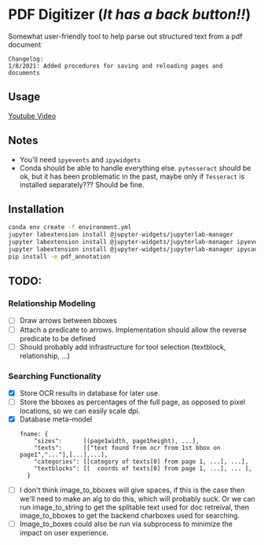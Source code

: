 # PDF Digitizer (_It has a back button!!_)
Somewhat user-friendly tool to help parse out structured text from a pdf document

```
Changelog:
1/8/2021: Added procedures for saving and reloading pages and documents
```
## Usage
[Youtube Video](https://www.youtube.com/watch?v=_My2JVHbknM&ab_channel=JoelS "Video Title")

## Notes
* You'll need `ipyevents` and `ipywidgets`
* Conda should be able to handle everything else. `pytesseract` should be ok, but it has been problematic in the past, maybe only if `Tesseract` is installed separately??? Should be fine.

## Installation
```bash
conda env create -f environment.yml
jupyter labextension install @jupyter-widgets/jupyterlab-manager
jupyter labextension install @jupyter-widgets/jupyterlab-manager ipyevents
jupyter labextension install @jupyter-widgets/jupyterlab-manager ipycanvas
pip install -e pdf_annotation
```


## TODO:
### Relationship Modeling
- [ ] Draw arrows between bboxes
- [ ] Attach a predicate to arrows. Implementation should allow the reverse predicate to be defined
- [ ] Should probably add infrastructure for tool selection (textblock, relationship, ...)
### Searching Functionality
- [x] Store OCR results in database for later use.
- [ ] Store the bboxes as percentages of the full page, as opposed to pixel locations, so we can easily scale dpi.
- [x] Database meta-model
  ```
  fname: {
      "sizes":      [(page1width, page1height), ...],
      "texts":      [["text found from ocr from 1st bbox on page1","..."],[...],...],
      "categories": [[category of texts[0] from page 1, ...], ...],
      "textblocks": [[  coords of texts[0] from page 1, ...], ... ],
    }
  ```
- [ ] I don't think image_to_bboxes will give spaces, if this is the case then we'll need to make an alg to do this, which will probably suck. Or we can run image_to_string to get the splitable text used for doc retreival, then image_to_bboxes to get the backend charboxes used for searching.
- [ ] Image_to_boxes could also be run via subprocess to minimize the impact on user experience.
